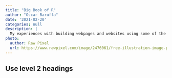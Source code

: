 ```yaml
---
title: "Big Book of R"
author: "Oscar Baruffa"
date: '2021-02-20'
categories: null
description: |
  My experiences with building webpages and websites using some of the simpler R Studio tools.
photo:
  author: Raw Pixel
  url: https://www.rawpixel.com/image/2476061/free-illustration-image-pattern-william-morris-bird
---
```


## Use level 2 headings




